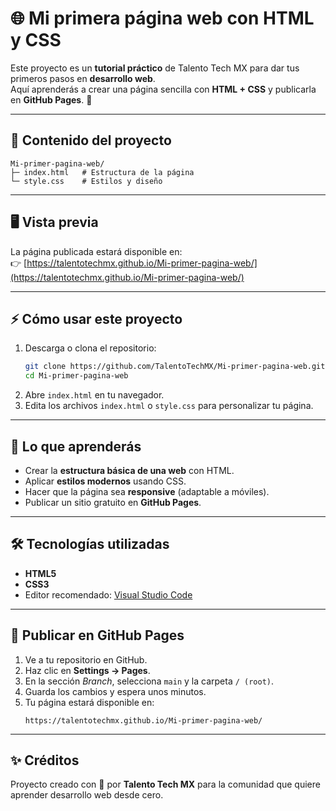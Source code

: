 # 🌐 Mi primera página web con HTML y CSS

Este proyecto es un **tutorial práctico** de Talento Tech MX para dar tus primeros pasos en **desarrollo web**.  
Aquí aprenderás a crear una página sencilla con **HTML + CSS** y publicarla en **GitHub Pages**. 🚀

---

## 📂 Contenido del proyecto
```
Mi-primer-pagina-web/
├─ index.html   # Estructura de la página
└─ style.css    # Estilos y diseño
```

---

## 🖥️ Vista previa
La página publicada estará disponible en:  
👉 [https://talentotechmx.github.io/Mi-primer-pagina-web/](https://talentotechmx.github.io/Mi-primer-pagina-web/)

---

## ⚡ Cómo usar este proyecto
1. Descarga o clona el repositorio:
   ```bash
   git clone https://github.com/TalentoTechMX/Mi-primer-pagina-web.git
   cd Mi-primer-pagina-web
   ```
2. Abre `index.html` en tu navegador.
3. Edita los archivos `index.html` o `style.css` para personalizar tu página.

---

## 📘 Lo que aprenderás
- Crear la **estructura básica de una web** con HTML.
- Aplicar **estilos modernos** usando CSS.
- Hacer que la página sea **responsive** (adaptable a móviles).
- Publicar un sitio gratuito en **GitHub Pages**.

---

## 🛠️ Tecnologías utilizadas
- **HTML5**
- **CSS3**
- Editor recomendado: [Visual Studio Code](https://code.visualstudio.com/)

---

## 🚀 Publicar en GitHub Pages
1. Ve a tu repositorio en GitHub.  
2. Haz clic en **Settings → Pages**.  
3. En la sección *Branch*, selecciona `main` y la carpeta `/ (root)`.  
4. Guarda los cambios y espera unos minutos.  
5. Tu página estará disponible en:  
   ```
   https://talentotechmx.github.io/Mi-primer-pagina-web/
   ```

---

## ✨ Créditos
Proyecto creado con 💙 por **Talento Tech MX** para la comunidad que quiere aprender desarrollo web desde cero.

